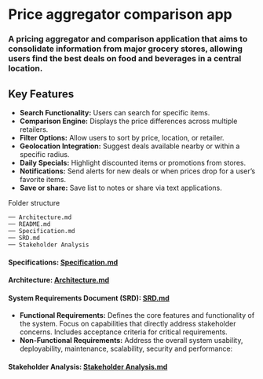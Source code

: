 # Price aggregator comparison app

### A pricing aggregator and comparison application that aims to consolidate information from major grocery stores, allowing users find the best deals on food and beverages in a central location.

## Key Features	

* **Search Functionality:** Users can search for specific items.
* **Comparison Engine:** Displays the price differences across multiple retailers.
* **Filter Options:** Allow users to sort by price, location, or retailer.
* **Geolocation Integration:** Suggest deals available nearby or within a specific radius.
* **Daily Specials:** Highlight discounted items or promotions from stores.
* **Notifications:** Send alerts for new deals or when prices drop for a user’s favorite items.
* **Save or share:** Save list to notes or share via text applications.

Folder structure

    ── Architecture.md
    ── README.md
    ── Specification.md
    ── SRD.md
    ── Stakeholder Analysis

#### Specifications: [Specification.md](Specification.md)

#### Architecture: [Architecture.md](Architecture.md)

#### System Requirements Document (SRD): [SRD.md](SRD.md)
* **Functional Requirements:** Defines the core features and functionality of the system. Focus on capabilities that directly address stakeholder concerns. Includes acceptance criteria for critical requirements. <br/>
* **Non-Functional Requirements:** Address the overall system usability, deployability, maintenance, scalability, security and performance: 

#### Stakeholder Analysis: [Stakeholder Analysis.md](Stakeholder%20Analysis.md)